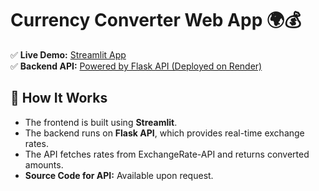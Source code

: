 # Currency Converter Web App 🌍💰
✅ **Live Demo:** [Streamlit App](https://currencyconvertergui.streamlit.app)  
✅ **Backend API:** [Powered by Flask API (Deployed on Render)](https://flask-currency-api-2.onrender.com)  

## 🔧 How It Works
- The frontend is built using **Streamlit**.
- The backend runs on **Flask API**, which provides real-time exchange rates.
- The API fetches rates from ExchangeRate-API and returns converted amounts.
- **Source Code for API:** Available upon request.

